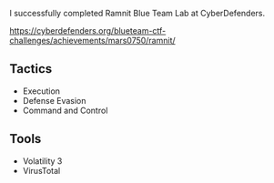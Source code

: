 I successfully completed Ramnit Blue Team Lab at CyberDefenders.

https://cyberdefenders.org/blueteam-ctf-challenges/achievements/mars0750/ramnit/ 

## Tactics

- Execution
- Defense Evasion
- Command and Control

## Tools

- Volatility 3
- VirusTotal
